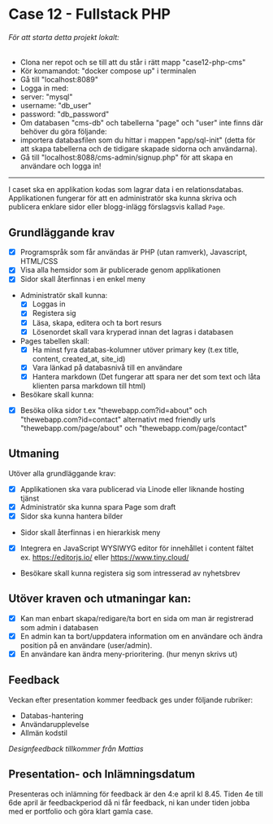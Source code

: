 # Case 12 - Fullstack PHP


###### För att starta detta projekt lokalt:
- Clona ner repot och se till att du står i rätt mapp "case12-php-cms"
- Kör komamandot: "docker compose up" i terminalen
- Gå till "localhost:8089" 
- Logga in med:
 - server: "mysql"
 - username: "db_user"
 - password: "db_password"
- Om databasen "cms-db" och tabellerna "page" och "user" inte finns där behöver du göra följande:
 - importera databasfilen som du hittar i mappen "app/sql-init" (detta för att skapa tabellerna och de tidigare skapade sidorna och användarna).
- Gå till "localhost:8088/cms-admin/signup.php" för att skapa en användare och logga in!


---

I caset ska en applikation kodas som lagrar data i en relationsdatabas. Applikationen fungerar för att en administratör ska kunna skriva och publicera enklare sidor eller blogg-inlägg förslagsvis kallad `Page`.

## Grundläggande krav
- [x] Programspråk som får användas är PHP (utan ramverk), Javascript, HTML/CSS
- [x] Visa alla hemsidor som är publicerade genom applikationen
- [x] Sidor skall återfinnas i en enkel meny
- Administratör skall kunna:
  - [x] Loggas in 
  - [x] Registera sig 
  - [x] Läsa, skapa, editera och ta bort resurs 
  - [x] Lösenordet skall vara kryperad innan det lagras i databasen 
- Pages tabellen skall:
  - [x] Ha minst fyra databas-kolumner utöver primary key (t.ex title, content, created_at, site_id)
  - [x] Vara länkad på databasnivå till en användare 
  - [x] Hantera markdown (Det fungerar att spara ner det som text och låta klienten parsa markdown till html) 
- Besökare skall kunna:
 - [x] Besöka olika sidor t.ex "thewebapp.com?id=about" och "thewebapp.com?id=contact" alternativt med friendly urls "thewebapp.com/page/about" och "thewebapp.com/page/contact" 
 
## Utmaning
Utöver alla grundläggande krav:
- [x] Applikationen ska vara publicerad via Linode eller liknande hosting tjänst
- [x] Administratör ska kunna spara Page som draft
- [x] Sidor ska kunna hantera bilder
- Sidor skall återfinnas i en hierarkisk meny
- [x] Integrera en JavaScript WYSIWYG editor för innehållet i content fältet ex. https://editorjs.io/ eller https://www.tiny.cloud/
- Besökare skall kunna registera sig som intresserad av nyhetsbrev
 
## Utöver kraven och utmaningar kan:
- [x] Kan man enbart skapa/redigare/ta bort en sida om man är registrerad som admin i databasen
- [x] En admin kan ta bort/uppdatera information om en användare och ändra position på en användare (user/admin).
- [x] En användare kan ändra meny-prioritering. (hur menyn skrivs ut)

## Feedback
Veckan efter presentation kommer feedback ges under följande rubriker:

- Databas-hantering
- Användarupplevelse
- Allmän kodstil

*Designfeedback tillkommer från Mattias*

## Presentation- och Inlämningsdatum
Presenteras och inlämning för feedback är den 4:e april kl 8.45. Tiden 4e till 6de april är feedbackperiod då ni får feedback, ni kan under tiden jobba med er portfolio och göra klart gamla case.
